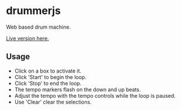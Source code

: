 # drummerjs

Web based drum machine.

[Live version here.](http://www.cs.odu.edu/~tholmes/drummerjs/)

## Usage

+ Click on a box to activate it.
+ Click 'Start' to begin the loop.
+ Click 'Stop' to end the loop.
+ The tempo markers flash on the down and up beats.
+ Adjust the tempo with the tempo controls while the loop is paused.
+ Use 'Clear' clear the selections.
